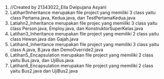 1. //Created by 21343022_Ella Dwipujana Asyani
2. Latihan1Inheritance merupakan file project yang memiliki 3 class yaitu class Pertama.java, Kedua.java, dan TestPertamaKedua.java
3. Latiahn2_Inheritance merupakan file projec yang memiliki 3 class yaitu class Person.java, Employ.java, dan KonstruktorSuperKelas.java 
4. Latihan3_Inheritance merupakan file project yang memiliki 2 class yaitu class Hewan.java dan Gajah.java
5. Latihan4_Inheritance merupakan file project yang memiliki 3 class yaitu class A.java, B.java dan DemoOverride2.java 
6. Latihan5_Encapsulation merupakan file project yang memiliki 2 class yaitu Bus.java, dan UjiBus.java
7. Latihan6_Encapsulation merupakan file project yang memiliki 2 class yaitu Bus2.java dan UjiBus2.java
